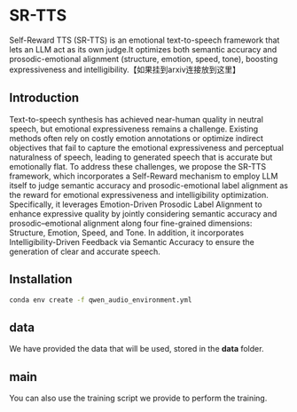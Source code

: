 # SR-TTS

Self-Reward TTS (SR-TTS) is an emotional text-to-speech framework that lets an LLM act as its own judge.It optimizes both semantic accuracy and prosodic-emotional alignment (structure, emotion, speed, tone), boosting expressiveness and intelligibility.【如果挂到arxiv连接放到这里】

## Introduction

Text-to-speech synthesis has achieved near-human quality in neutral speech, but emotional expressiveness remains a challenge. Existing methods often rely on costly emotion annotations or optimize indirect objectives that fail to capture the emotional expressiveness and perceptual naturalness of speech, leading to generated speech that is accurate but emotionally flat. To address these challenges, we propose the SR-TTS framework, which incorporates a Self-Reward mechanism to employ LLM itself to judge semantic accuracy and prosodic-emotional label alignment as the reward for emotional expressiveness and intelligibility optimization. Specifically, it leverages Emotion-Driven Prosodic Label Alignment to enhance expressive quality by jointly considering semantic accuracy and prosodic–emotional alignment along four fine-grained dimensions: Structure, Emotion, Speed, and Tone. In addition, it incorporates Intelligibility-Driven Feedback via Semantic Accuracy to ensure the generation of clear and accurate speech.

## Installation

```bash
conda env create -f qwen_audio_environment.yml
```

## data

We have provided the data that will be used, stored in the **data** folder.

## main

You can also use the training script we provide to perform the training.
